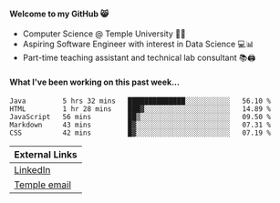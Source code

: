 #### Welcome to my GitHub 😸
  * Computer Science @ Temple University 🍒🦉
  * Aspiring Software Engineer with interest in Data Science 💻📊
  * Part-time teaching assistant and technical lab consultant 📚🖨️

#### What I've been working on this past week...
<!--START_SECTION:waka-->
```text
Java         5 hrs 32 mins   ██████████████░░░░░░░░░░░   56.10 % 
HTML         1 hr 28 mins    ███▓░░░░░░░░░░░░░░░░░░░░░   14.89 % 
JavaScript   56 mins         ██▒░░░░░░░░░░░░░░░░░░░░░░   09.50 % 
Markdown     43 mins         █▓░░░░░░░░░░░░░░░░░░░░░░░   07.31 % 
CSS          42 mins         █▓░░░░░░░░░░░░░░░░░░░░░░░   07.19 % 
```
<!--END_SECTION:waka-->

| External Links | 
| -------------- | 
| [LinkedIn](https://linkedin.com/in/shullender) |
| [Temple email](mailto:stephull@temple.edu) |
